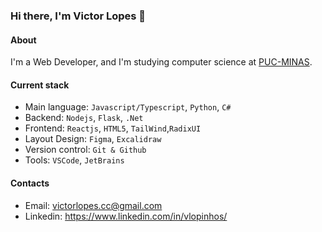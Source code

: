### Hi there, I'm Victor Lopes 👋

#### About
I'm a Web Developer, and I'm studying computer science at [PUC-MINAS](https://www.pucminas.br/destaques/Paginas/default.aspx).

#### Current stack
- Main language: `Javascript/Typescript`, `Python`, `C#`
- Backend: `Nodejs`, `Flask`, `.Net`
- Frontend: `Reactjs`, `HTML5`, `TailWind`,`RadixUI`
- Layout Design: `Figma`, `Excalidraw`
- Version control: `Git & Github`
- Tools: `VSCode`, `JetBrains`

#### Contacts
- Email: victorlopes.cc@gmail.com
- Linkedin: https://www.linkedin.com/in/vlopinhos/
